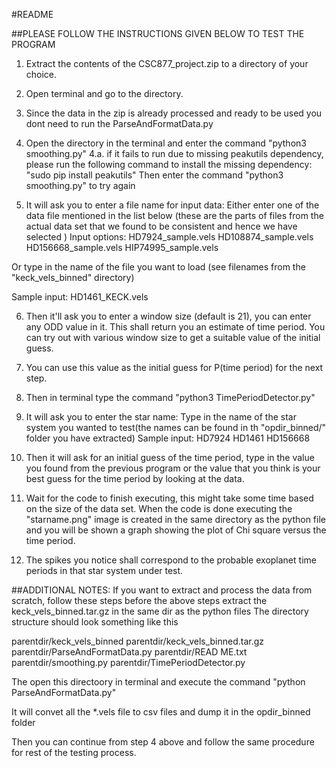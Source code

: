 #README

##PLEASE FOLLOW THE INSTRUCTIONS GIVEN BELOW TO TEST THE PROGRAM

1. Extract the contents of the CSC877_project.zip to a directory of your choice.
2. Open terminal and go to the directory.
3. Since the data in the zip is already processed and ready to be used you dont need to run the ParseAndFormatData.py
4. Open the directory in the terminal and enter the command "python3 smoothing.py"
4.a. if it fails to run due to missing peakutils dependency, please run the following command to install the missing dependency:
"sudo pip install peakutils"
Then enter the command "python3 smoothing.py" to try again

5. It will ask you to enter a file name for input data:
Either enter one of the data file mentioned in the list below (these are the parts of files from the actual data set that we found to be consistent and hence we have selected )
Input options:
HD7924_sample.vels
HD108874_sample.vels
HD156668_sample.vels
HIP74995_sample.vels

Or type in the name of the file you want to load (see filenames from the "keck_vels_binned" directory)

Sample input:
HD1461_KECK.vels

6. Then it'll ask you to enter a window size (default is 21), you can enter any ODD value in it. This shall return you an estimate of time period. You can try out with various window size to get a suitable value of the initial guess.

7. You can use this value as the initial guess for P(time period) for the next step.

8. Then in terminal type the command "python3 TimePeriodDetector.py"

9. It will ask you to enter the star name: Type in the name of the star system you wanted to test(the names can be found in th "opdir_binned/" folder you have extracted)
Sample input:
HD7924
HD1461
HD156668

10. Then it will ask for an initial guess of the time period, type in the value you found from the previous program or the value that you think is your best guess for the time period by looking at the data.

11. Wait for the code to finish executing, this might take some time based on the size of the data set. When the code is done executing the "starname.png" image is created in the same directory as the python file and you will be shown a graph showing the plot of Chi square versus the time period.

12. The spikes you notice shall correspond to the probable exoplanet time periods in that star system under test.



##ADDITIONAL NOTES:
If you want to extract and process the data from scratch, follow these steps before the above steps
extract the keck_vels_binned.tar.gz in the same dir as the python files
The directory structure should look something like this

parentdir/keck_vels_binned
parentdir/keck_vels_binned.tar.gz
parentdir/ParseAndFormatData.py
parentdir/READ ME.txt
parentdir/smoothing.py
parentdir/TimePeriodDetector.py

The open this directoory in terminal and execute the command "python ParseAndFormatData.py"

It will convet all the *.vels file to csv files and dump it in the opdir_binned folder

Then you can continue from step 4 above and follow the same procedure for rest of the testing process.



